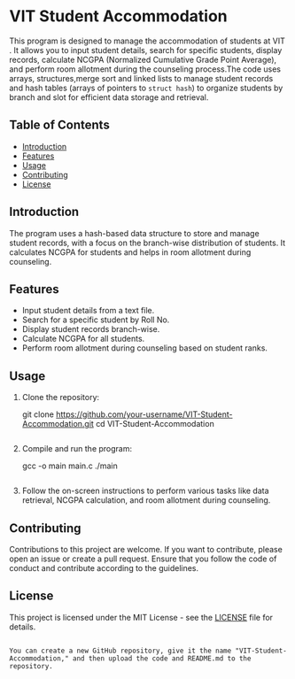 # VIT Student Accommodation

This program is designed to manage the accommodation of students at VIT . It allows you to input student details, search for specific students, display records, calculate NCGPA (Normalized Cumulative Grade Point Average), and perform room allotment during the counseling process.The code uses arrays, structures,merge sort and linked lists to manage student records and hash tables (arrays of pointers to `struct hash`) to organize students by branch and slot for efficient data storage and retrieval.

## Table of Contents
- [Introduction](#introduction)
- [Features](#features)
- [Usage](#usage)
- [Contributing](#contributing)
- [License](#license)

## Introduction

The program uses a hash-based data structure to store and manage student records, with a focus on the branch-wise distribution of students. It calculates NCGPA for students and helps in room allotment during counseling.

## Features

- Input student details from a text file.
- Search for a specific student by Roll No.
- Display student records branch-wise.
- Calculate NCGPA for all students.
- Perform room allotment during counseling based on student ranks.

## Usage

1. Clone the repository:
   
   git clone https://github.com/your-username/VIT-Student-Accommodation.git
   cd VIT-Student-Accommodation
   ```

2. Compile and run the program:
   
   gcc -o main main.c
   ./main
   ```

3. Follow the on-screen instructions to perform various tasks like data retrieval, NCGPA calculation, and room allotment during counseling.

## Contributing

Contributions to this project are welcome. If you want to contribute, please open an issue or create a pull request. Ensure that you follow the code of conduct and contribute according to the guidelines.

## License

This project is licensed under the MIT License - see the [LICENSE](LICENSE) file for details.
```

You can create a new GitHub repository, give it the name "VIT-Student-Accommodation," and then upload the code and README.md to the repository.
